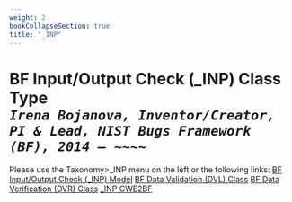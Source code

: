 ```yaml
---
weight: 2
bookCollapseSection: true
title: "_INP"
---
```

# BF Input/Output Check (_INP) Class Type <br/> _`Irena Bojanova, Inventor/Creator, PI & Lead, NIST Bugs Framework (BF), 2014 – ~~~~`_

Please use the Taxonomy>_INP menu on the left or the following links:
[BF Input/Output Check (_INP) Model](/BF/info/bf-classes/_inp/model/) 
[BF Data Validation (DVL) Class](/BF/info/bf-classes/_inp/dvl) 
[BF Data Verification (DVR) Class](/BF/info/bf-classes/_inp/dvr)
[_INP CWE2BF](/BF/info/bf-classes/_inp/cwe2bf)